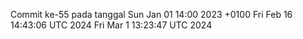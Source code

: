 Commit ke-55 pada tanggal Sun Jan 01 14:00 2023 +0100
Fri Feb 16 14:43:06 UTC 2024
Fri Mar  1 13:23:47 UTC 2024
